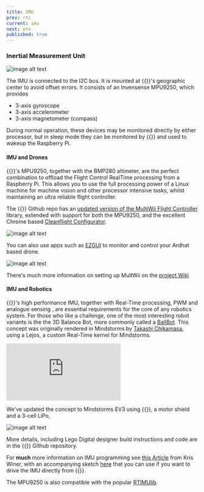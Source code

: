 ```yaml
---
title: IMU
prev: rtc
current: imu
next: env
published: true
---
```




### Inertial Measurement Unit  

![image alt text](/media/mpu9250.jpg)

The IMU is connected to the I2C bus. It is mounted at {{<ardhat>}}'s  geographic center to avoid offset errors. It consists of an Invensense MPU9250, which provides

* 3-axis gyroscope
* 3-axis accelerometer
* 3-axis magnetometer (compass) 

 During normal operation, these devices may be monitored directly by either processor, but in sleep mode they can be monitored by {{<ardhat>}} and used to wakeup the Raspberry Pi. 


#### IMU and Drones
 {{<ardhat>}}'s MPU9250, together with the BMP280 altimeter, are the perfect combination to offload the Flight Control RealTime processing from a Raspberry Pi.  This allows you to use the full processing power of a Linux machine for machine vision and other processor intensive tasks, whilst maintaining an ultra reliable flight controller. 

 The  {{<ardhat>}} Github repo has an [updated version of the MultiWii Flight Controller](https://github.com/Ardhat/ArdhatMFC) library, extended with support for both the MPU9250, and the excellent Chrome  based [Cleanflight Configurator](https://chrome.google.com/webstore/detail/cleanflight-configurator/enacoimjcgeinfnnnpajinjgmkahmfgb?hl=en).

 ![image alt text](/media/ArdhatCleanflight.jpg)  
 

  You can also use apps such as [EZGUI](http://ez-gui.com/) to monitor and control your Ardhat based drone.  
  
  ![image alt text](/media/ezgui.jpg)  


  There's much more information on setting up MultWii  on the [project Wiki](http://www.multiwii.com/wiki/index.php?title=FAQ)
  
#### IMU and Robotics  
 {{<ardhat>}}'s  high performance IMU, together with Real-Time processing, PWM and analogue sensing , are essential requirements for the core of any robotics system. For those who like a challenge, one of the most interesting robot variants is the the 3D Balance Bot, more commonly called a [BallBot](https://en.wikipedia.org/wiki/Ballbot).  This concept was originally rendered in Mindstorms by  [Takashi Chikamasa](http://lejos-osek.sourceforge.net/),  using a Lejos, a custom Real-Time kernel for Mindstorms.

 <div class=video-container>
<iframe src="https://www.youtube.com/embed/f8jxGsg3p0Y" frameborder="0" allowfullscreen></iframe>
</div>

 We've updated the concept to Mindstorms EV3 using {{<ardhat>}}, a motor shield and a 3-cell LiPo,

 ![image alt text](/media/balbot.jpg)

 More details, including Lego Digital designer build instructions and code are in the {{<ardhat>}} Github repository.


  For **much** more information on IMU programming see [this Article](https://github.com/Ardhat/MPU-9250) from Kris Winer, with an accompanying sketch [here](https://github.com/Ardhat/MPU-9250) that you can use if you want to drive the IMU directly from {{<ardhat>}}.

 The MPU9250 is also compatible with the popular [RTIMUlib](https://github.com/richards-tech/RTIMULib-Arduino).







